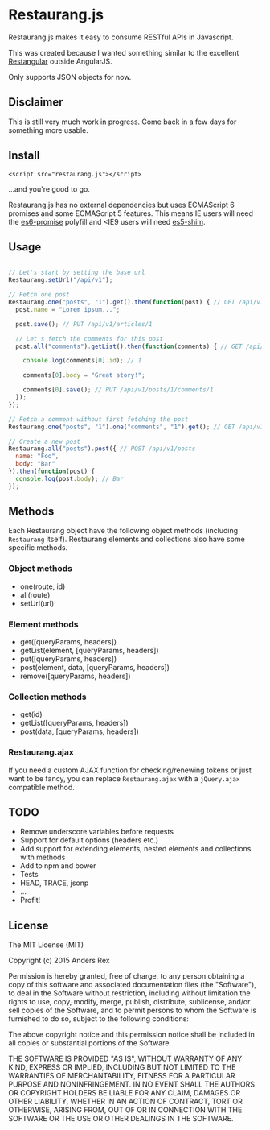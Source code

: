 # Restaurang.js

Restaurang.js makes it easy to consume RESTful APIs in Javascript.

This was created because I wanted something similar to the excellent [Restangular](https://github.com/mgonto/restangular) outside AngularJS.

Only supports JSON objects for now.

## Disclaimer

This is still very much work in progress. Come back in a few days for something more usable.

## Install

`<script src="restaurang.js"></script>`

...and you're good to go.

Restaurang.js has no external dependencies but uses ECMAScript 6 promises and some ECMAScript 5 features. This means IE users will need the [es6-promise](https://github.com/jakearchibald/es6-promise) polyfill and <IE9 users will need [es5-shim](https://github.com/es-shims/es5-shim).

## Usage

````javascript

// Let's start by setting the base url
Restaurang.setUrl("/api/v1");

// Fetch one post
Restaurang.one("posts", "1").get().then(function(post) { // GET /api/v1/posts/1
  post.name = "Lorem ipsum...";

  post.save(); // PUT /api/v1/articles/1

  // Let's fetch the comments for this post
  post.all("comments").getList().then(function(comments) { // GET /api/v1/posts/1/comments, expects an array

    console.log(comments[0].id); // 1

    comments[0].body = "Great story!";

    comments[0].save(); // PUT /api/v1/posts/1/comments/1
  });
});

// Fetch a comment without first fetching the post
Restaurang.one("posts", "1").one("comments", "1").get(); // GET /api/v1/posts/1/comments/1

// Create a new post
Restaurang.all("posts").post({ // POST /api/v1/posts
  name: "Foo",
  body: "Bar"
}).then(function(post) {
  console.log(post.body); // Bar
});
````

## Methods

Each Restaurang object have the following object methods (including `Restaurang` itself). Restaurang elements and collections also have some specific methods.

### Object methods

* one(route, id)
* all(route)
* setUrl(url)

### Element methods

* get([queryParams, headers])
* getList(element, [queryParams, headers])
* put([queryParams, headers])
* post(element, data, [queryParams, headers])
* remove([queryParams, headers])

### Collection methods

* get(id)
* getList([queryParams, headers])
* post(data, [queryParams, headers])

### Restaurang.ajax

If you need a custom AJAX function for checking/renewing tokens or just want to be fancy, you can replace `Restaurang.ajax` with a `jQuery.ajax` compatible method.

## TODO

* Remove underscore variables before requests
* Support for default options (headers etc.)
* Add support for extending elements, nested elements and collections with methods
* Add to npm and bower
* Tests
* HEAD, TRACE, jsonp
* ...
* Profit!

## License

The MIT License (MIT)

Copyright (c) 2015 Anders Rex

Permission is hereby granted, free of charge, to any person obtaining a copy of this software and associated documentation files (the "Software"), to deal in the Software without restriction, including without limitation the rights to use, copy, modify, merge, publish, distribute, sublicense, and/or sell copies of the Software, and to permit persons to whom the Software is furnished to do so, subject to the following conditions:

The above copyright notice and this permission notice shall be included in all copies or substantial portions of the Software.

THE SOFTWARE IS PROVIDED "AS IS", WITHOUT WARRANTY OF ANY KIND, EXPRESS OR IMPLIED, INCLUDING BUT NOT LIMITED TO THE WARRANTIES OF MERCHANTABILITY, FITNESS FOR A PARTICULAR PURPOSE AND NONINFRINGEMENT. IN NO EVENT SHALL THE AUTHORS OR COPYRIGHT HOLDERS BE LIABLE FOR ANY CLAIM, DAMAGES OR OTHER LIABILITY, WHETHER IN AN ACTION OF CONTRACT, TORT OR OTHERWISE, ARISING FROM, OUT OF OR IN CONNECTION WITH THE SOFTWARE OR THE USE OR OTHER DEALINGS IN THE SOFTWARE.